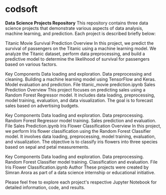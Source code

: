 # codsoft
**Data Science Projects Repository**
This repository contains three data science projects that demonstrate various aspects of data analysis, machine learning, and prediction. Each project is described briefly below:

Titanic Movie Survival Prediction
Overview
In this project, we predict the survival of passengers on the Titanic using a machine learning model. We analyze the Titanic dataset, perform data preprocessing, and build a predictive model to determine the likelihood of survival for passengers based on various factors.

Key Components
Data loading and exploration.
Data preprocessing and cleaning.
Building a machine learning model using TensorFlow and Keras.
Model evaluation and prediction.
File
titanic_movie prediction.ipynb
Sales Prediction
Overview
This project focuses on predicting sales using a Random Forest Regressor model. It includes data loading, preprocessing, model training, evaluation, and data visualization. The goal is to forecast sales based on advertising budgets.

Key Components
Data loading and exploration.
Data preprocessing.
Random Forest Regressor model training.
Sales prediction and evaluation.
File
Sales Prediction.ipynb
Iris Flower Classification
Overview
In this project, we perform Iris flower classification using the Random Forest Classifier model. It involves data loading, preprocessing, model training, evaluation, and visualization. The objective is to classify iris flowers into three species based on sepal and petal measurements.

Key Components
Data loading and exploration.
Data preprocessing.
Random Forest Classifier model training.
Classification and evaluation.
File
Iris Flower Classification.ipynb
Author
These projects were created by Simran Arora as part of a data science internship or educational initiative.

Please feel free to explore each project's respective Jupyter Notebook for detailed information, code, and results.
